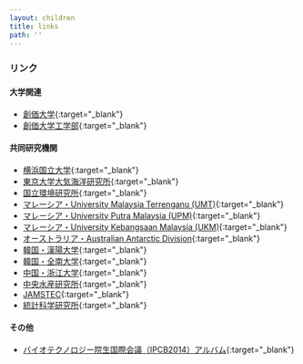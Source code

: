 ```yaml
---
layout: children
title: links
path: ''
---
```



### リンク

#### 大学関連

- [創価大学](https://www.soka.ac.jp){:target="\_blank"}
- [創価大学工学部](https://www.soka.ac.jp/grad-eng/){:target="\_blank"}

#### 共同研究機関

- [横浜国立大学](http://www.ynu.ac.jp/){:target="\_blank"}
- [東京大学大気海洋研究所](http://www.aori.u-tokyo.ac.jp/){:target="\_blank"}
- [国立環境研究所](http://www.nies.go.jp/index.html){:target="\_blank"}
- [マレーシア・University Malaysia Terrenganu (UMT)](http://www.umt.edu.my/index.php?go=){:target="\_blank"}
- [マレーシア・University Putra Malaysia (UPM)](http://www.upm.edu.my/?LANG=en){:target="\_blank"}
- [マレーシア・University Kebangsaan Malaysia (UKM)](http://www.ukm.my/v6/){:target="\_blank"}
- [オーストラリア・Australian Antarctic Division](http://www.antarctica.gov.au/){:target="\_blank"}
- [韓国・漢陽大学](http://www.hanyang.ac.kr/english/){:target="\_blank"}
- [韓国・全南大学](http://global.jnu.ac.kr/jnumain.aspx){:target="\_blank"}
- [中国・浙江大学](http://www.zju.edu.cn/english/){:target="\_blank"}
- [中央水産研究所](http://nrifs.fra.affrc.go.jp/){:target="\_blank"}
- [JAMSTEC](http://www.jamstec.go.jp/j/){:target="\_blank"}
- [統計科学研究所](http://www.statistics.co.jp/){:target="\_blank"}

#### その他

- [バイオテクノロジー院生国際会議（IPCB2014）アルバム](http://www.facebook.co.jp/IPCB2014){:target="\_blank"}
